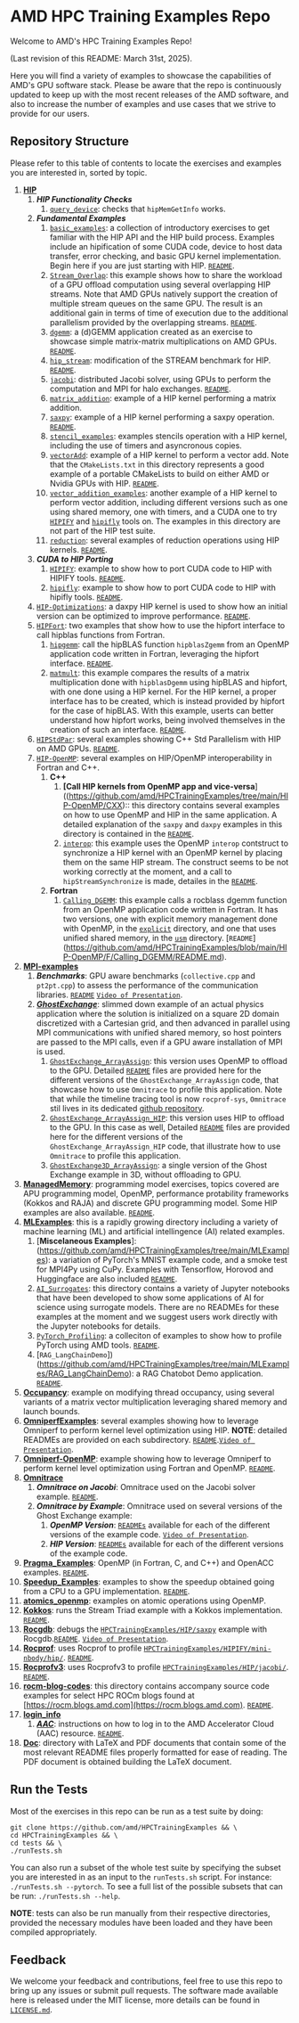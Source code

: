 # AMD HPC Training Examples Repo

Welcome to AMD's HPC Training Examples Repo!

(Last revision of this README: March 31st, 2025).

Here you will find a variety of examples to showcase the capabilities of AMD's GPU software stack.
Please be aware that the repo is continuously updated to keep up with the most recent releases of the AMD software, and also to increase the number of examples and use cases that we strive to provide for our users.

## Repository Structure

Please refer to this table of contents to locate the exercises and examples you are interested in, sorted by topic.

1. [**HIP**](https://github.com/amd/HPCTrainingExamples/tree/main/HIP)
   1. ***HIP Functionality Checks***
      1. [`query_device`](https://github.com/amd/HPCTrainingExamples/tree/main/HIP/Stream_Overlap): checks that `hipMemGetInfo` works.
   2. ***Fundamental Examples***
      1. [`basic_examples`](https://github.com/amd/HPCTrainingExamples/tree/main/HIP/basic_examples): a collection of introductory exercises to get familiar with the HIP API and the HIP build process. Examples include an hipification of some CUDA code, device to host data transfer, error checking, and basic GPU kernel implementation. Begin here if you are just starting with HIP. [`README`](https://github.com/amd/HPCTrainingExamples/tree/main/HIP/basic_examples/README.md).
      2. [`Stream_Overlap`](https://github.com/amd/HPCTrainingExamples/tree/main/HIP/Stream_Overlap): this example shows how to share the workload of a GPU offload computation using several overlapping HIP streams. Note that AMD GPUs natively support the creation of multiple stream queues on the same GPU. The result is an additional gain in terms of time of execution due to the additional parallelism provided by the overlapping streams. [`README`](https://github.com/amd/HPCTrainingExamples/blob/main/HIP/Stream_Overlap/README.md).
      3. [`dgemm`](https://github.com/amd/HPCTrainingExamples/tree/main/HIP/dgemm): a (d)GEMM application created as an exercise to showcase simple matrix-matrix multiplications on AMD GPUs. [`README`](https://github.com/amd/HPCTrainingExamples/tree/main/HIP/dgemm/README.md).
      4. [`hip_stream`](https://github.com/amd/HPCTrainingExamples/tree/main/HIP/hip-stream): modification of the STREAM benchmark for HIP. [`README`](https://github.com/amd/HPCTrainingExamples/blob/main/HIP/hip-stream/README.md).
      5. [`jacobi`](https://github.com/amd/HPCTrainingExamples/tree/main/HIP/jacobi): distributed Jacobi solver, using GPUs to perform the computation and MPI for halo exchanges. [`README`](https://github.com/amd/HPCTrainingExamples/blob/main/HIP/jacobi/README.md).
      6. [`matrix_addition`](https://github.com/amd/HPCTrainingExamples/tree/main/HIP/matrix_addition): example of a HIP kernel performing a matrix addition.
      7. [`saxpy`](https://github.com/amd/HPCTrainingExamples/tree/main/HIP/saxpy): example of a HIP kernel performing a saxpy operation. [`README`](https://github.com/amd/HPCTrainingExamples/tree/main/HIP/saxpy/README.md).
      8. [`stencil_examples`](https://github.com/amd/HPCTrainingExamples/tree/main/HIP/stencil_examples): examples stencils operation with a HIP kernel, including the use of timers and asyncronous copies.
      9. [`vectorAdd`](https://github.com/amd/HPCTrainingExamples/tree/main/HIP/vectorAdd): example of a HIP kernel to perform a vector add. Note that the `CMakeLists.txt` in this directory represents a good example of a portable CMakeLists to build on either AMD or Nvidia GPUs with HIP. [`README`](https://github.com/amd/HPCTrainingExamples/tree/main/HIP/vectorAdd/README.md).
      10. [`vector_addition_examples`](https://github.com/amd/HPCTrainingExamples/tree/main/HIP/vector_addition_examples): another example of a HIP kernel to perform vector addition, including different versions such as one using shared memory, one with timers, and a CUDA one to try [`HIPIFY`](https://github.com/amd/HPCTrainingExamples/tree/main/HIPIFY) and [`hipifly`](https://github.com/amd/HPCTrainingExamples/tree/main/hipifly) tools on. The examples in this directory are not part of the HIP test suite.
      11. [`reduction`](https://github.com/amd/HPCTrainingExamples/tree/main/HIP/reduction): several examples of reduction operations using HIP kernels. [`README`](https://github.com/amd/HPCTrainingExamples/blob/main/HIP/reduction/README.md).
   3. ***CUDA to HIP Porting***
      1. [`HIPIFY`](https://github.com/amd/HPCTrainingExamples/tree/main/HIPIFY): example to show how to port CUDA code to HIP with HIPIFY tools. [`README`](https://github.com/amd/HPCTrainingExamples/blob/main/HIPIFY/README.md).
      2. [`hipifly`](https://github.com/amd/HPCTrainingExamples/tree/main/hipifly): example to show how to port CUDA code to HIP with hipifly tools. [`README`](https://github.com/amd/HPCTrainingExamples/blob/main/hipifly/vector_add/README.md).
   4. [`HIP-Optimizations`](https://github.com/amd/HPCTrainingExamples/tree/main/HIP-Optimizations): a daxpy HIP kernel is used to show how an initial version can be optimized to improve performance. [`README`](https://github.com/amd/HPCTrainingExamples/tree/main/HIP-Optimizations/daxpy/README.md).
   5. [`HIPFort`](https://github.com/amd/HPCTrainingExamples/tree/main/HIPFort): two examples that show how to use the hipfort interface to call hipblas functions from Fortran.
      1. [`hipgemm`](https://github.com/amd/HPCTrainingExamples/tree/main/HIPFort/hipgemm): call the hipBLAS function `hipblasZgemm` from an OpenMP application code written in Fortran, leveraging the hipfort interface. [`README`](https://github.com/amd/HPCTrainingExamples/tree/main/HIPFort/hipgemm).
      2. [`matmult`](https://github.com/amd/HPCTrainingExamples/tree/main/HIPFort/matmult): this example compares the results of a matrix multiplication done with `hipblasDgemm` using hipBLAS and hipfort, with one done using a HIP kernel. For the HIP kernel, a proper interface has to be created, which is instead provided by hipfort for the case of hipBLAS. With this example, userts can better understand how hipfort works, being involved themselves in the creation of such an interface. [`README`](https://github.com/amd/HPCTrainingExamples/blob/main/HIPFort/matmult/README.md).
   6. [`HIPStdPar`](https://github.com/amd/HPCTrainingExamples/tree/main/HIPStdPar): several examples showing C++ Std Parallelism with HIP on AMD GPUs. [`README`](https://github.com/amd/HPCTrainingExamples/blob/main/HIPStdPar/CXX/README.md).
   7. [`HIP-OpenMP`](https://github.com/amd/HPCTrainingExamples/tree/main/HIP-OpenMP): several examples on HIP/OpenMP interoperability in Fortran and C++.
      1. **C++**
         1. **[Call HIP kernels from OpenMP app and vice-versa**]((https://github.com/amd/HPCTrainingExamples/tree/main/HIP-OpenMP/CXX):: this directory contains several examples on how to use OpenMP and HIP in the same application. A detailed explanation of the `saxpy` and `daxpy` examples in this directory is contained in the [`README`](https://github.com/amd/HPCTrainingExamples/blob/main/HIP-OpenMP/CXX/README.md).
         2.  [`interop`]((https://github.com/amd/HPCTrainingExamples/tree/main/HIP-OpenMP/CXX/interop):): this example uses the OpenMP `interop` contstruct to synchronize a HIP kernel with an OpenMP kernel by placing them on the same HIP stream. The construct seems to be not working correctly at the moment, and a call to `hipStreamSynchronize` is made, detailes in the [`README`](https://github.com/amd/HPCTrainingExamples/blob/main/HIP-OpenMP/CXX/interop/README.md).
      2. **Fortran**
         1. [`Calling_DGEMM`](https://github.com/amd/HPCTrainingExamples/tree/main/HIP-OpenMP/F/Calling_DGEMM): this example calls a rocblass dgemm function from an OpenMP application code written in Fortran. It has two versions, one with explicit memory management done with OpenMP, in the [`explicit`](https://github.com/amd/HPCTrainingExamples/tree/main/HIP-OpenMP/F/Calling_DGEMM/explicit) directory, and one that uses unified shared memory, in the [`usm`](https://github.com/amd/HPCTrainingExamples/tree/main/HIP-OpenMP/F/Calling_DGEMM/usm) directory.  [`README`] (https://github.com/amd/HPCTrainingExamples/blob/main/HIP-OpenMP/F/Calling_DGEMM/README.md).
2. [**MPI-examples**](https://github.com/amd/HPCTrainingExamples/tree/main/MPI-examples)
   1. ***Benchmarks***: GPU aware benchmarks (`collective.cpp` and `pt2pt.cpp`) to assess the performance of the communication libraries. [`README`](https://github.com/amd/HPCTrainingExamples/blob/main/MPI-examples/README.md) [`Video of Presentation`](https://www.youtube.com/watch?v=77bS4B2Mvmo&list=PLB4tvLCynFjQq2rOIjEy39IDaugXcFPNa&index=2&t=0s).
   2. [***GhostExchange***](https://github.com/amd/HPCTrainingExamples/tree/main/MPI-examples/GhostExchange): slimmed down example of an actual physics application where the solution is initialized on a square 2D domain discretized with a Cartesian grid, and then advanced in parallel using MPI communications with unified shared memory, so host pointers are passed to the MPI calls, even if a GPU aware installation of MPI is used.
      1. [`GhostExchange_ArrayAssign`](https://github.com/amd/HPCTrainingExamples/tree/main/MPI-examples/GhostExchange/GhostExchange_ArrayAssign): this version uses OpenMP to offload to the GPU.  Detailed [`README`](https://github.com/amd/HPCTrainingExamples/blob/main/MPI-examples/GhostExchange/GhostExchange_ArrayAssign/README.md) files are provided here for the different versions of the `GhostExchange_ArrayAssign` code, that showcase how to use `Omnitrace` to profile this application. Note that while the timeline tracing tool is now `rocprof-sys`, `Omnitrace` stil lives in its dedicated [github repository](https://github.com/ROCm/omnitrace).
      2. [`GhostExchange_ArrayAssign_HIP`](https://github.com/amd/HPCTrainingExamples/tree/main/MPI-examples/GhostExchange/GhostExchange_ArrayAssign_HIP): this version uses HIP to offload to the GPU. In this case as well, Detailed [`README`](https://github.com/amd/HPCTrainingExamples/blob/main/MPI-examples/GhostExchange/GhostExchange_ArrayAssign_HIP/README.md) files are provided here for the different versions of the `GhostExchange_ArrayAssign_HIP` code, that illustrate how to use `Omnitrace` to profile this application.
      3. [`GhostExchange3D_ArrayAssign`](https://github.com/amd/HPCTrainingExamples/tree/main/MPI-examples/GhostExchange/GhostExchange3D_ArrayAssign): a single version of the Ghost Exchange example in 3D, without offloading to GPU.
3. [**ManagedMemory**](https://github.com/amd/HPCTrainingExamples/tree/main/ManagedMemory): programming model exercises, topics covered are APU programming model, OpenMP, performance protability frameworks (Kokkos and RAJA) and discrete GPU programming model. Some HIP examples are also available. [`README`](https://github.com/amd/HPCTrainingExamples/blob/main/ManagedMemory/README.md).
4. [**MLExamples**](https://github.com/amd/HPCTrainingExamples/tree/main/MLExamples): this is a rapidly growing directory including a variety of machine learning (ML) and artificial intellingence (AI) related examples.
   1. [**Miscelaneous Examples**]:(https://github.com/amd/HPCTrainingExamples/tree/main/MLExamples): a variation of PyTorch's MNIST example code, and a smoke test for MPI4Py using CuPy. Examples with Tensorflow, Horovod and Huggingface are also included [`README`](https://github.com/amd/HPCTrainingExamples/tree/main/MLExamples/README.md).
   2. [`AI_Surrogates`](https://github.com/amd/HPCTrainingExamples/tree/main/MLExamples/AI_Surrogates): this directory contains a variety of Jupyter notebooks that have been developed to show some applications of AI for science using surrogate models. There are no READMEs for these examples at the moment and we suggest users work directly with the Jupyter notebooks for details.
   3. [`PyTorch_Profiling`](https://github.com/amd/HPCTrainingExamples/tree/main/MLExamples/PyTorch_Profiling): a colleciton of examples to show how to profile PyTorch using AMD tools. [`README`](https://github.com/amd/HPCTrainingExamples/blob/main/MLExamples/PyTorch_Profiling/README.md).
   4. [`RAG_LangChainDemo`])(https://github.com/amd/HPCTrainingExamples/tree/main/MLExamples/RAG_LangChainDemo): a RAG Chatobot Demo application. [`README`](https://github.com/amd/HPCTrainingExamples/blob/main/MLExamples/RAG_LangChainDemo/README.md).
5. [**Occupancy**](https://github.com/amd/HPCTrainingExamples/tree/main/Occupancy): example on modifying thread occupancy, using several variants of a matrix vector multiplication leveraging shared memory and launch bounds.
6. [**OmniperfExamples**](https://github.com/amd/HPCTrainingExamples/tree/main/OmniperfExamples): several examples showing how to leverage Omniperf to perform kernel level optimization using HIP. **NOTE**: detailed READMEs are provided on each subdirectory. [`README`](https://github.com/amd/HPCTrainingExamples/blob/main/OmniperfExamples/README.md).[`Video of Presentation`](https://www.youtube.com/watch?v=8gg3aNUsR44&list=PLB4tvLCynFjQq2rOIjEy39IDaugXcFPNa&index=2&t=5080s).
7. [**Omniperf-OpenMP**](https://github.com/amd/HPCTrainingExamples/tree/main/Omniperf-OpenMP): example showing how to leverage Omniperf to perform kernel level optimization using Fortran and OpenMP. [`README`](https://github.com/amd/HPCTrainingExamples/blob/main/Omniperf-OpenMP/README.md).
8. [**Omnitrace**](https://github.com/amd/HPCTrainingExamples/tree/main/Omnitrace)
   1. ***Omnitrace on Jacobi***: Omnitrace used on the Jacobi solver example. [`README`](https://github.com/amd/HPCTrainingExamples/tree/main/Omnitrace/README.md).
   2. ***Omnitrace by Example***: Omnitrace used on several versions of the Ghost Exchange example:
      1. ***OpenMP Version***: [`READMEs`](https://github.com/amd/HPCTrainingExamples/blob/main/MPI-examples/GhostExchange/GhostExchange_ArrayAssign) available for each of the different versions of the example code. [`Video of Presentation`](https://vimeo.com/951998260).
      2. ***HIP Version***:  [`READMEs`](https://github.com/amd/HPCTrainingExamples/blob/main/MPI-examples/GhostExchange/GhostExchange_ArrayAssign_HIP) available for each of the different versions of the example code.
9. [**Pragma_Examples**](https://github.com/amd/HPCTrainingExamples/tree/main/Pragma_Examples): OpenMP (in Fortran, C, and C++) and OpenACC examples. [`README`](https://github.com/amd/HPCTrainingExamples/tree/main/Pragma_Examples).
10. [**Speedup_Examples**](https://github.com/amd/HPCTrainingExamples/tree/main/Speedup_Examples): examples to show the speedup obtained going from a CPU to a GPU implementation. [`README`](https://github.com/amd/HPCTrainingExamples/blob/main/Speedup_Examples/rzf_training/README.md).
11. [**atomics_openmp**](https://github.com/amd/HPCTrainingExamples/tree/main/atomics_openmp): examples on atomic operations using OpenMP.
12. [**Kokkos**](https://github.com/amd/HPCTrainingExamples/tree/main/Kokkos): runs the Stream Triad example with a Kokkos implementation. [`README`](https://github.com/amd/HPCTrainingExamples/tree/main/Kokkos/README.md).
13. [**Rocgdb**](https://github.com/amd/HPCTrainingExamples/tree/main/Rocgdb): debugs the [`HPCTrainingExamples/HIP/saxpy`](https://github.com/amd/HPCTrainingExamples/tree/main/HIP/saxpy) example with Rocgdb.[`README`](https://github.com/amd/HPCTrainingExamples/tree/main/Rocgdb/README.md). [`Video of Presentation`](https://www.youtube.com/watch?v=8gg3aNUsR44&list=PLB4tvLCynFjQq2rOIjEy39IDaugXcFPNa&index=1&t=0s).
14. [**Rocprof**](https://github.com/amd/HPCTrainingExamples/tree/main/Rocprof): uses Rocprof to profile [`HPCTrainingExamples/HIPIFY/mini-nbody/hip/`](https://github.com/amd/HPCTrainingExamples/tree/main/HIPIFY/mini-nbody/hip). [`README`](https://github.com/amd/HPCTrainingExamples/tree/main/Rocprof/README.md).
15. [**Rocprofv3**](https://github.com/amd/HPCTrainingExamples/tree/main/Rocprofv3): uses Rocprofv3 to profile [`HPCTrainingExamples/HIP/jacobi/`](https://github.com/amd/HPCTrainingExamples/tree/main/HIP/jacobi). [`README`](https://github.com/amd/HPCTrainingExamples/tree/main/Rocprofv3/README.md).
16. [**rocm-blog-codes**](https://github.com/amd/HPCTrainingExamples/tree/main/rocm-blogs-codes): this directory contains accompany source code examples for select HPC ROCm blogs found at [https://rocm.blogs.amd.com](https://rocm.blogs.amd.com). [`README`](https://github.com/amd/HPCTrainingExamples/tree/main/rocm-blogs-codes/README.md).
17. [**login_info**](https://github.com/amd/HPCTrainingExamples/tree/main/login_info)
    1. [***AAC***](https://github.com/amd/HPCTrainingExamples/tree/main/login_info/AAC): instructions on how to log in to the AMD Accelerator Cloud (AAC) resource. [`README`](https://github.com/amd/HPCTrainingExamples/tree/main/login_info/AAC/README.md).
18. [**Doc**](https://github.com/amd/HPCTrainingExamples/tree/main/Doc): directory with LaTeX and PDF documents that contain some of the most relevant README files properly formatted for ease of reading. The PDF document is obtained building the LaTeX document.


## Run the Tests

Most of the exercises in this repo can be run as a test suite by doing:

```
git clone https://github.com/amd/HPCTrainingExamples && \
cd HPCTrainingExamples && \
cd tests && \
./runTests.sh
```
You can also run a subset of the whole test suite by specifying the subset you are interested in as an input to the `runTests.sh` script. For instance: `./runTests.sh --pytorch`. To see a full list of the possible subsets that can be run: `./runTests.sh --help`.

**NOTE**: tests can also be run manually from their respective directories, provided the necessary modules have been loaded and they have been compiled appropriately.

## Feedback
We welcome your feedback and contributions, feel free to use this repo to bring up any issues or submit pull requests.
The software made available here is released under the MIT license, more details can be found in [`LICENSE.md`](https://github.com/amd/HPCTrainingExamples/blob/main/LICENSE.md).
